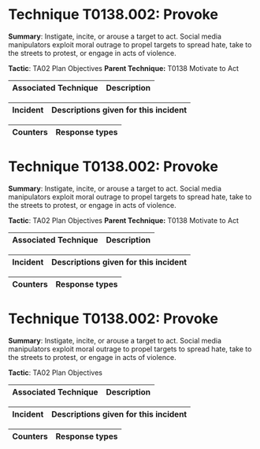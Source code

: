 # Technique T0138.002: Provoke

**Summary**: Instigate, incite, or arouse a target to act. Social media manipulators exploit moral outrage to propel targets to spread hate, take to the streets to protest, or engage in acts of violence.  

**Tactic**: TA02 Plan Objectives **Parent Technique:** T0138 Motivate to Act


| Associated Technique | Description |
| --------- | ------------------------- |



| Incident | Descriptions given for this incident |
| -------- | -------------------- |



| Counters | Response types |
| -------- | -------------- |


# Technique T0138.002: Provoke

**Summary**: Instigate, incite, or arouse a target to act. Social media manipulators exploit moral outrage to propel targets to spread hate, take to the streets to protest, or engage in acts of violence.  

**Tactic**: TA02 Plan Objectives **Parent Technique:** T0138 Motivate to Act


| Associated Technique | Description |
| --------- | ------------------------- |



| Incident | Descriptions given for this incident |
| -------- | -------------------- |



| Counters | Response types |
| -------- | -------------- |


# Technique T0138.002: Provoke

**Summary**: Instigate, incite, or arouse a target to act. Social media manipulators exploit moral outrage to propel targets to spread hate, take to the streets to protest, or engage in acts of violence.  

**Tactic**: TA02 Plan Objectives


| Associated Technique | Description |
| --------- | ------------------------- |



| Incident | Descriptions given for this incident |
| -------- | -------------------- |



| Counters | Response types |
| -------- | -------------- |


